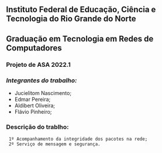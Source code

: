 ## Instituto Federal de Educação, Ciência e Tecnologia do Rio Grande do Norte

## Graduação em Tecnologia em Redes de Computadores

### Projeto de ASA 2022.1 

### *Integrantes do trabalho:*
- Jucielitom Nascimento;
- Edmar Pereira;
- Aldibert Oliveira;
- Flávio Pinheiro;

### Descrição do trablho:
```
 1º Acompanhamento da integridade dos pacotes na rede; 
 2º Serviço de mensagem e segurança.
```
 
